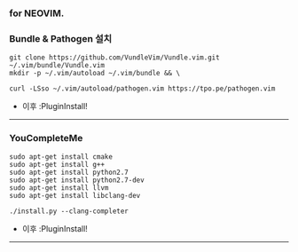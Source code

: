 ### for NEOVIM.

### Bundle & Pathogen 설치

```
git clone https://github.com/VundleVim/Vundle.vim.git ~/.vim/bundle/Vundle.vim
mkdir -p ~/.vim/autoload ~/.vim/bundle && \

curl -LSso ~/.vim/autoload/pathogen.vim https://tpo.pe/pathogen.vim
```

* 이후 :PluginInstall!
---

### YouCompleteMe

```
sudo apt-get install cmake
sudo apt-get install g++
sudo apt-get install python2.7
sudo apt-get install python2.7-dev
sudo apt-get install llvm
sudo apt-get install libclang-dev

./install.py --clang-completer
```

* 이후 :PluginInstall!
---
